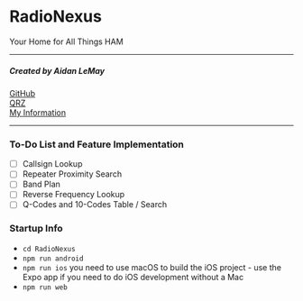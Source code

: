 # RadioNexus
Your Home for All Things HAM

---

##### Created by Aidan LeMay

[GitHub](https://github.com/aidan-lemay/RadioNexus) </br>
[QRZ](https://www.qrz.com/db/K5DOC/) </br>
[My Information](https://k5doc.tech/)

---

### To-Do List and Feature Implementation

- [ ] Callsign Lookup
- [ ] Repeater Proximity Search
- [ ] Band Plan
- [ ] Reverse Frequency Lookup
- [ ] Q-Codes and 10-Codes Table / Search

### Startup Info

- `cd RadioNexus`
- `npm run android`
- `npm run ios` you need to use macOS to build the iOS project - use the Expo app if you need to do iOS development without a Mac
- `npm run web`